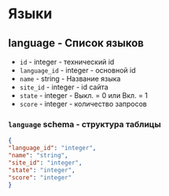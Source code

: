 # Языки
## language - Список языков
- `id` - integer - технический id
- `language_id` - integer - основной id
- `name` - string - Название языка
- `site_id` - integer - id сайта
- `state` - integer - Выкл. = 0 или Вкл. = 1
- `score` - integer - количество запросов

### `language` schema - структура таблицы
```json
{
"language_id": "integer",
"name": "string",
"site_id": "integer",
"state": "integer",
"score": "integer"
}
```
 
